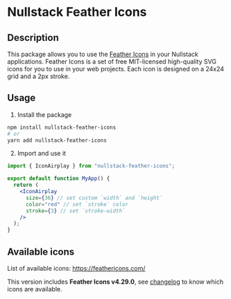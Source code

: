 # Nullstack Feather Icons

## Description

This package allows you to use the [Feather Icons](https://feathericons.com/) in your Nullstack applications. Feather Icons is a set of free MIT-licensed high-quality SVG icons for you to use in your web projects. Each icon is designed on a 24x24 grid and a 2px stroke.

## Usage

1. Install the package

```sh
npm install nullstack-feather-icons
# or
yarn add nullstack-feather-icons
```

2. Import and use it

```jsx
import { IconAirplay } from "nullstack-feather-icons";

export default function MyApp() {
  return (
    <IconAirplay
      size={36} // set custom `width` and `height`
      color="red" // set `stroke` color
      stroke={3} // set `stroke-width`
    />
  );
}
```

## Available icons

List of available icons: https://feathericons.com/

This version includes **Feather Icons v4.29.0**, see [changelog](https://github.com/feathericons/feather/releases) to know which icons are available.
